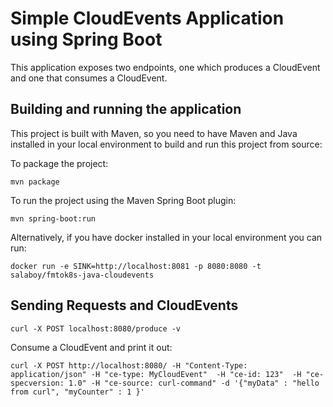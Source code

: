 # Simple CloudEvents Application using Spring Boot

This application exposes two endpoints, one which produces a CloudEvent and one that consumes a CloudEvent. 


## Building and running the application

This project is built with Maven, so you need to have Maven and Java installed in your local environment to build and run this project from source: 

To package the project: 
```
mvn package 
```

To run the project using the Maven Spring Boot plugin: 
```
mvn spring-boot:run
```

Alternatively, if you have docker installed in your local environment you can run: 

```
docker run -e SINK=http://localhost:8081 -p 8080:8080 -t salaboy/fmtok8s-java-cloudevents 
```


## Sending Requests and CloudEvents

```
curl -X POST localhost:8080/produce -v
```

Consume a CloudEvent and print it out: 

```
curl -X POST http://localhost:8080/ -H "Content-Type: application/json" -H "ce-type: MyCloudEvent"  -H "ce-id: 123"  -H "ce-specversion: 1.0" -H "ce-source: curl-command" -d '{"myData" : "hello from curl", "myCounter" : 1 }'
```